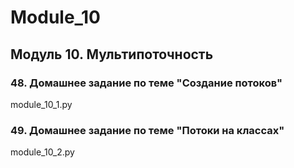 # Module_10
## Модуль 10. Мультипоточность
### 48. Домашнее задание по теме "Создание потоков" 
module_10_1.py
### 49. Домашнее задание по теме "Потоки на классах"
module_10_2.py
